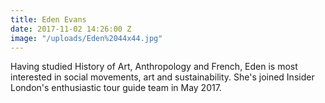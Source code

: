 ```yaml
---
title: Eden Evans
date: 2017-11-02 14:26:00 Z
image: "/uploads/Eden%2044x44.jpg"
---
```


Having studied History of Art, Anthropology and French, Eden is most interested in social movements, art and sustainability. She's joined Insider London's enthusiastic tour guide team in May 2017.